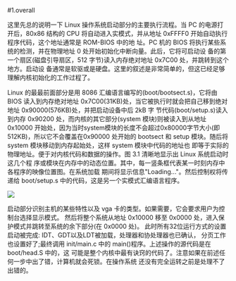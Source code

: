 #1.overall

这里先总的说明一下 Linux 操作系统启动部分的主要执行流程。当 PC 的电源打开后，80x86 结构的 CPU 将自动进入实模式，并从地址 0xFFFF0 开始自动执行程序代码，这个地址通常是 ROM-BIOS 中的地 址。PC 机的 BIOS 将执行某些系统的检测，并在物理地址 0 处开始初始化中断向量。此后，它将可启动设 备的第一个扇区(磁盘引导扇区，512 字节)读入内存绝对地址 0x7C00 处，并跳转到这个地方。启动设 备通常是软驱或是硬盘。这里的叙述是非常简单的，但这已经足够理解内核初始化的工作过程了。

Linux 的最最前面部分是用 8086 汇编语言编写的(boot/bootsect.s)，它将由 BIOS 读入到内存绝对地址 0x7C00(31KB)处，当它被执行时就会把自己移到绝对地址 0x90000(576KB)处，并把启动设备中后 2kB 字 节代码(boot/setup.s)读入到内存 0x90200 处，而内核的其它部分(system 模块)则被读入到从地址 0x10000 开始处，因为当时system模块的长度不会超过0x80000字节大小(即512KB)，所以它不会覆盖在0x90000 处开始的 bootsect 和 setup 模块。随后将 system 模块移动到内存起始处，这样 system 模块中代码的地址也 即等于实际的物理地址。便于对内核代码和数据的操作。图 3.1 清晰地显示出 Linux 系统启动时这几个程 序或模块在内存中的动态位置。其中，每一竖条框代表某一时刻内存中各程序的映像位置图。在系统加载 期间将显示信息"Loading..."。然后控制权将传递给 boot/setup.s 中的代码，这是另一个实模式汇编语言程序。

![](res/g3-1.png)

启动部分识别主机的某些特性以及 vga 卡的类型。如果需要，它会要求用户为控制台选择显示模式。 然后将整个系统从地址 0x10000 移至 0x0000 处，进入保护模式并跳转至系统的余下部分(在 0x0000 处)。 此时所有32位运行方式的设置启动被完成: IDT、GDT以及LDT被加载，处理器和协处理器也已确认， 分页工作也设置好了;最终调用 init/main.c 中的 main()程序。上述操作的源代码是在 boot/head.S 中的，这 可能是整个内核中最有诀窍的代码了。注意如果在前述任何一步中出了错，计算机就会死锁。在操作系统 还没有完全运转之前是处理不了出错的。

